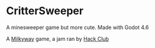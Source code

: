 # CritterSweeper
A minesweeper game but more cute. Made with Godot 4.6

A [Milkyway](https://milkyway.hackclub.com/) game, a jam ran by [Hack Club](https://github.com/hackclub)

